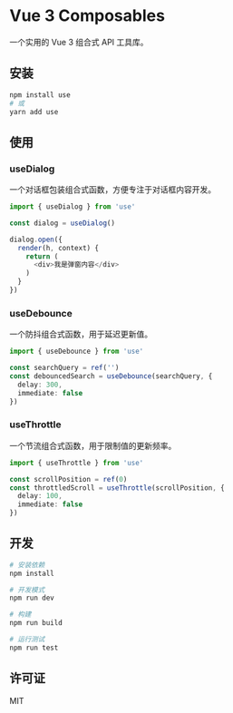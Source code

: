 # Vue 3 Composables

一个实用的 Vue 3 组合式 API 工具库。

## 安装

```bash
npm install use
# 或
yarn add use
```

## 使用

### useDialog

一个对话框包装组合式函数，方便专注于对话框内容开发。

```typescript
import { useDialog } from 'use'

const dialog = useDialog()

dialog.open({
  render(h, context) {
    return (
      <div>我是弹窗内容</div>
    )
  }
})
```

### useDebounce

一个防抖组合式函数，用于延迟更新值。

```typescript
import { useDebounce } from 'use'

const searchQuery = ref('')
const debouncedSearch = useDebounce(searchQuery, {
  delay: 300,
  immediate: false
})
```

### useThrottle

一个节流组合式函数，用于限制值的更新频率。

```typescript
import { useThrottle } from 'use'

const scrollPosition = ref(0)
const throttledScroll = useThrottle(scrollPosition, {
  delay: 100,
  immediate: false
})
```

## 开发

```bash
# 安装依赖
npm install

# 开发模式
npm run dev

# 构建
npm run build

# 运行测试
npm run test
```

## 许可证

MIT
